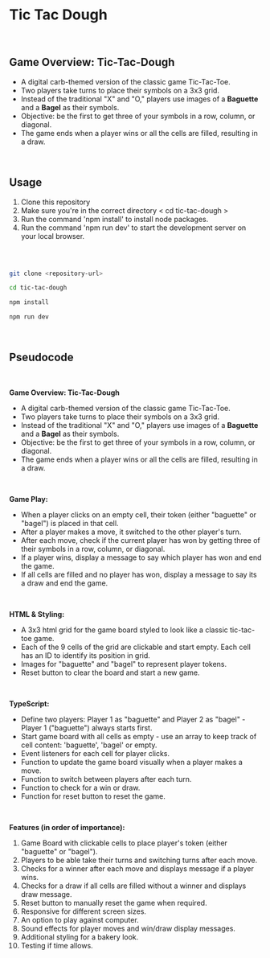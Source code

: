# Tic Tac Dough

<br>

## Game Overview: Tic-Tac-Dough

- A digital carb-themed version of the classic game Tic-Tac-Toe.
- Two players take turns to place their symbols on a 3x3 grid.
- Instead of the traditional "X" and "O," players use images of a **Baguette** and a **Bagel** as their symbols.
- Objective: be the first to get three of your symbols in a row, column, or diagonal. 
- The game ends when a player wins or all the cells are filled, resulting in a draw.   

<br>

## Usage

1. Clone this repository
2. Make sure you're in the correct directory < cd tic-tac-dough >
3. Run the command 'npm install' to install node packages.
4. Run the command 'npm run dev' to start the development server on your local browser.

 
<br>


```bash

git clone <repository-url>

cd tic-tac-dough

npm install

npm run dev

```
<br>

## Pseudocode

<br>

**Game Overview: Tic-Tac-Dough**
- A digital carb-themed version of the classic game Tic-Tac-Toe.
- Two players take turns to place their symbols on a 3x3 grid.
- Instead of the traditional "X" and "O," players use images of a **Baguette** and a **Bagel** as their symbols.
- Objective: be the first to get three of your symbols in a row, column, or diagonal. 
- The game ends when a player wins or all the cells are filled, resulting in a draw.  

<br>

**Game Play:**
- When a player clicks on an empty cell, their token (either "baguette" or "bagel") is placed in that cell.
- After a player makes a move, it switched to the other player's turn.
- After each move, check if the current player has won by getting three of their symbols in a row, column, or diagonal.
- If a player wins, display a message to say which player has won and end the game.
- If all cells are filled and no player has won, display a message to say its a draw and end the game.

<br>

**HTML & Styling:**
- A 3x3 html grid for the game board styled to look like a classic tic-tac-toe game.
- Each of the 9 cells of the grid are clickable and start empty. Each cell has an ID to identify its position in grid.
- Images for "baguette" and "bagel" to represent player tokens.
- Reset button to clear the board and start a new game.

<br>

**TypeScript:**
- Define two players: Player 1 as "baguette" and Player 2 as "bagel" - Player 1 ("baguette") always starts first.
- Start game board with all cells as empty - use an array to keep track of cell content: 'baguette', 'bagel' or empty.
- Event listeners for each cell for player clicks.
- Function to update the game board visually when a player makes a move.
- Function to switch between players after each turn.
- Function to check for a win or draw.
- Function for reset button to reset the game.

<br>

**Features (in order of importance):**

1. Game Board with clickable cells to place player's token (either "baguette" or "bagel").
2. Players to be able take their turns and switching turns after each move.
3. Checks for a winner after each move and displays message if a player wins.
4. Checks for a draw if all cells are filled without a winner and displays draw message.
5. Reset button to manually reset the game when required.
6. Responsive for different screen sizes.
7. An option to play against computer.
8. Sound effects for player moves and win/draw display messages.
9. Additional styling for a bakery look.
10. Testing if time allows.
